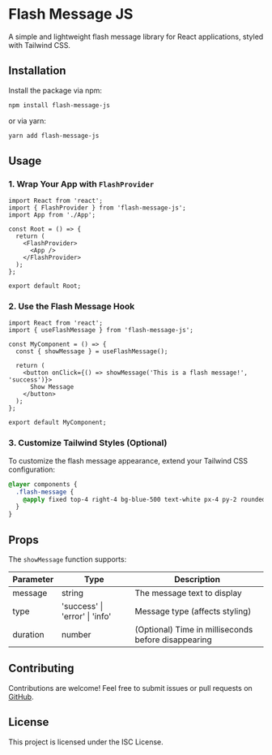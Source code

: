 # Flash Message JS

A simple and lightweight flash message library for React applications, styled with Tailwind CSS.

## Installation

Install the package via npm:

```sh
npm install flash-message-js
```

or via yarn:

```sh
yarn add flash-message-js
```

## Usage

### 1. Wrap Your App with `FlashProvider`

```tsx
import React from 'react';
import { FlashProvider } from 'flash-message-js';
import App from './App';

const Root = () => {
  return (
    <FlashProvider>
      <App />
    </FlashProvider>
  );
};

export default Root;
```

### 2. Use the Flash Message Hook

```tsx
import React from 'react';
import { useFlashMessage } from 'flash-message-js';

const MyComponent = () => {
  const { showMessage } = useFlashMessage();

  return (
    <button onClick={() => showMessage('This is a flash message!', 'success')}>
      Show Message
    </button>
  );
};

export default MyComponent;
```

### 3. Customize Tailwind Styles (Optional)

To customize the flash message appearance, extend your Tailwind CSS configuration:

```css
@layer components {
  .flash-message {
    @apply fixed top-4 right-4 bg-blue-500 text-white px-4 py-2 rounded shadow-lg;
  }
}
```

## Props

The `showMessage` function supports:

| Parameter | Type   | Description |
|-----------|--------|-------------|
| message  | string | The message text to display |
| type     | 'success' \| 'error' \| 'info' | Message type (affects styling) |
| duration | number | (Optional) Time in milliseconds before disappearing |

## Contributing

Contributions are welcome! Feel free to submit issues or pull requests on [GitHub](https://github.com/adu-yeboah/flash-message).

## License

This project is licensed under the ISC License.
